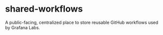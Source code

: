 # shared-workflows
A public-facing, centralized place to store reusable GitHub workflows used by Grafana Labs.

